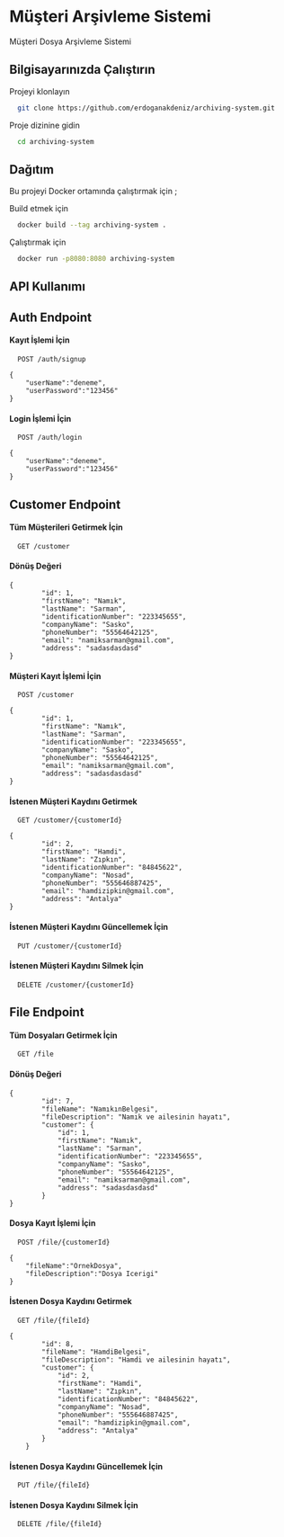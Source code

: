 
# Müşteri Arşivleme Sistemi

Müşteri Dosya Arşivleme Sistemi
## Bilgisayarınızda Çalıştırın

Projeyi klonlayın

```bash
  git clone https://github.com/erdoganakdeniz/archiving-system.git
```

Proje dizinine gidin

```bash
  cd archiving-system
```



  ## Dağıtım

Bu projeyi Docker ortamında çalıştırmak için ;

Build etmek için
```bash
  docker build --tag archiving-system .
```

Çalıştırmak için
```bash
  docker run -p8080:8080 archiving-system
```
  
  
## API Kullanımı



## Auth Endpoint
#### Kayıt İşlemi İçin

```http
  POST /auth/signup
```

````
{
    "userName":"deneme",
    "userPassword":"123456"
}
````
#### Login İşlemi İçin

```http
  POST /auth/login
```

````
{
    "userName":"deneme",
    "userPassword":"123456"
}
````

## Customer Endpoint
#### Tüm Müşterileri Getirmek İçin

```http
  GET /customer
```
#### Dönüş Değeri

````
{
        "id": 1,
        "firstName": "Namık",
        "lastName": "Sarman",
        "identificationNumber": "223345655",
        "companyName": "Sasko",
        "phoneNumber": "55564642125",
        "email": "namiksarman@gmail.com",
        "address": "sadasdasdasd"
}
````
#### Müşteri Kayıt İşlemi İçin

```http
  POST /customer
```

````
{
        "id": 1,
        "firstName": "Namık",
        "lastName": "Sarman",
        "identificationNumber": "223345655",
        "companyName": "Sasko",
        "phoneNumber": "55564642125",
        "email": "namiksarman@gmail.com",
        "address": "sadasdasdasd"
}
````

#### İstenen Müşteri Kaydını Getirmek

```http
  GET /customer/{customerId}
```

````
{
        "id": 2,
        "firstName": "Hamdi",
        "lastName": "Zıpkın",
        "identificationNumber": "84845622",
        "companyName": "Nosad",
        "phoneNumber": "555646887425",
        "email": "hamdizipkin@gmail.com",
        "address": "Antalya"
}
````
#### İstenen Müşteri Kaydını Güncellemek İçin

```http
  PUT /customer/{customerId}
```

#### İstenen Müşteri Kaydını Silmek İçin

```http
  DELETE /customer/{customerId}
```
## File Endpoint
#### Tüm Dosyaları Getirmek İçin

```http
  GET /file
```
#### Dönüş Değeri

````
{
        "id": 7,
        "fileName": "NamıkınBelgesi",
        "fileDescription": "Namık ve ailesinin hayatı",
        "customer": {
            "id": 1,
            "firstName": "Namık",
            "lastName": "Sarman",
            "identificationNumber": "223345655",
            "companyName": "Sasko",
            "phoneNumber": "55564642125",
            "email": "namiksarman@gmail.com",
            "address": "sadasdasdasd"
        }
}
````
#### Dosya Kayıt İşlemi İçin

```http
  POST /file/{customerId}
```

````
{
    "fileName":"OrnekDosya",
    "fileDescription":"Dosya Icerigi"
}
````

#### İstenen Dosya Kaydını Getirmek

```http
  GET /file/{fileId}
```

````
{
        "id": 8,
        "fileName": "HamdiBelgesi",
        "fileDescription": "Hamdi ve ailesinin hayatı",
        "customer": {
            "id": 2,
            "firstName": "Hamdi",
            "lastName": "Zıpkın",
            "identificationNumber": "84845622",
            "companyName": "Nosad",
            "phoneNumber": "555646887425",
            "email": "hamdizipkin@gmail.com",
            "address": "Antalya"
        }
    }
````
#### İstenen Dosya Kaydını Güncellemek İçin

```http
  PUT /file/{fileId}
```

#### İstenen Dosya Kaydını Silmek İçin

```http
  DELETE /file/{fileId}
```
